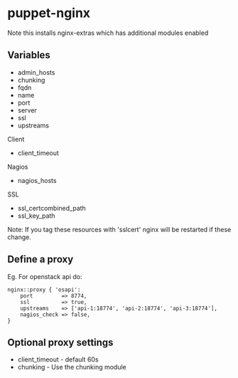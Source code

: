 puppet-nginx
============

Note this installs nginx-extras which has additional modules enabled

Variables
---------

 * admin_hosts 
 * chunking 
 * fqdn 
 * name 
 * port 
 * server 
 * ssl 
 * upstreams 

Client

 * client_timeout 

Nagios

 * nagios_hosts 

SSL

 * ssl_certcombined_path 
 * ssl_key_path 

Note: If you tag these resources with 'sslcert' nginx will be restarted if these change.


Define a proxy
--------------

Eg. For openstack api do:


    nginx::proxy { 'osapi':
        port         => 8774,
        ssl          => true,
        upstreams    => ['api-1:18774', 'api-2:18774', 'api-3:18774'],
        nagios_check => false,
    }


Optional proxy settings
-----------------------
 * client_timeout - default 60s
 * chunking - Use the chunking module



